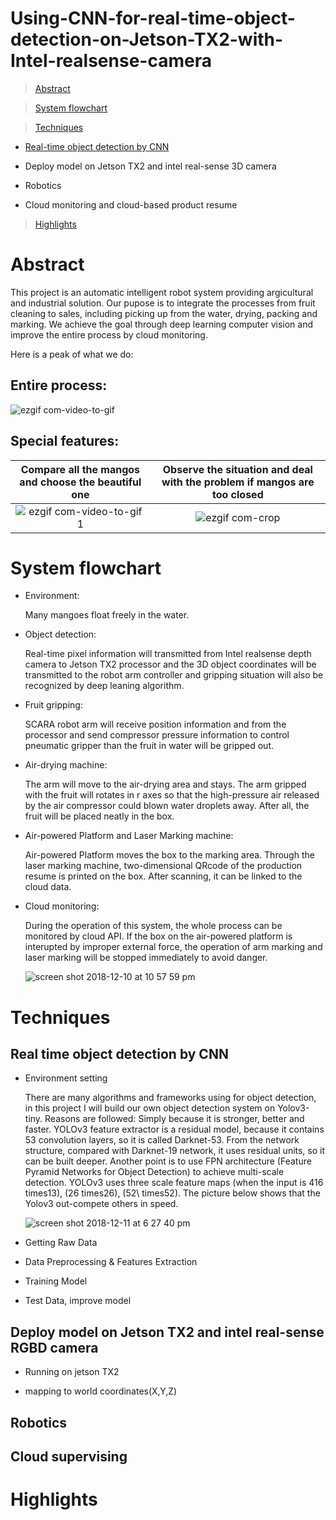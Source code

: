 # Using-CNN-for-real-time-object-detection-on-Jetson-TX2-with-Intel-realsense-camera
> [Abstract](#abstract)

> [System flowchart](#system-flowchart)

> [Techniques](#techniques)

  - [Real-time object detection by CNN](#real-time-object-detection-by-CNN)
  
  - Deploy model on Jetson TX2 and intel real-sense 3D camera 
  
  - Robotics
  
  - Cloud monitoring and cloud-based product resume
  
> [Highlights](#highlights)

# Abstract
This project is an automatic intelligent robot system providing argicultural and industrial solution. Our pupose is to integrate the processes from fruit cleaning to sales, including picking up from the water, drying, packing and marking. We achieve the goal through deep learning computer vision and improve the entire process by cloud monitoring.

Here is a peak of what we do:

## Entire process:

![ezgif com-video-to-gif](https://user-images.githubusercontent.com/36265245/49698794-a2216880-fc03-11e8-964f-df079c1723ab.gif)

## Special features:

| <a>**Compare all the mangos and choose the beautiful one**</a> | <a>**Observe the situation and deal with the problem if mangos are too closed**</a> | 
| :---: |:---:| 
|![ezgif com-video-to-gif 1](https://user-images.githubusercontent.com/36265245/49698920-566fbe80-fc05-11e8-9ae2-163b56ff0d35.gif) | ![ezgif com-crop](https://user-images.githubusercontent.com/36265245/49698979-21b03700-fc06-11e8-9a46-57dfa2ef61b4.gif) | 

# System flowchart

- Environment: 

  Many mangoes float freely in the water.

- Object detection: 

  Real-time pixel information will transmitted from Intel realsense depth camera to Jetson TX2 processor and the 3D object coordinates will be transmitted to the robot arm controller and gripping situation will also be recognized by deep leaning algorithm.

- Fruit gripping: 

  SCARA robot arm will receive position information and from the processor and send compressor pressure information to control pneumatic gripper than the fruit in water will be gripped out.

- Air-drying machine: 

  The arm will move to the air-drying area and stays. The arm gripped with the fruit will rotates in r axes so that the high-pressure air released by the air compressor could blown water droplets away. After all, the fruit will be placed neatly in the box.

- Air-powered Platform and Laser Marking machine: 

  Air-powered Platform moves the box to the marking area. Through the laser marking machine, two-dimensional QRcode of the production resume is printed on the box. After scanning, it can be linked to the cloud data.

- Cloud monitoring: 

  During the operation of this system, the whole process can be monitored by cloud API. If the box on the air-powered platform is interupted by improper external force, the operation of arm marking and laser marking will be stopped immediately to avoid danger.
  
     ![screen shot 2018-12-10 at 10 57 59 pm](https://user-images.githubusercontent.com/36265245/49740423-1c6aef00-fccf-11e8-822b-717e67e4fbe7.png)

# Techniques

## Real time object detection by CNN

- Environment setting

  There are many algorithms and frameworks using for object detection, in this project I will build our own object detection system on Yolov3-tiny. Reasons are followed: Simply because it is stronger, better and faster.
  YOLOv3 feature extractor is a residual model, because it contains 53 convolution layers, so it is called Darknet-53. From the network structure, compared with Darknet-19 network, it uses residual units, so it can be built deeper. Another point is to use FPN architecture (Feature Pyramid Networks for Object Detection) to achieve multi-scale detection. YOLOv3 uses three scale feature maps (when the input is 416 times13), (26 times26), (52\ times52). The picture below shows that the Yolov3 out-compete others in speed. 
  
  ![screen shot 2018-12-11 at 6 27 40 pm](https://user-images.githubusercontent.com/36265245/49794917-ad93a180-fd73-11e8-8377-8f23830a5aa5.png)

  

- Getting Raw Data

- Data Preprocessing & Features Extraction

- Training Model

- Test Data, improve model 

## Deploy model on Jetson TX2 and intel real-sense RGBD camera

- Running on jetson TX2

- mapping to world coordinates(X,Y,Z)

## Robotics 

## Cloud supervising
     
# Highlights
